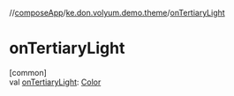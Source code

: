 //[composeApp](../../index.md)/[ke.don.volyum.demo.theme](index.md)/[onTertiaryLight](on-tertiary-light.md)

# onTertiaryLight

[common]\
val [onTertiaryLight](on-tertiary-light.md): [Color](https://developer.android.com/reference/kotlin/androidx/compose/ui/graphics/Color.html)